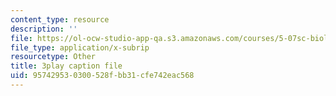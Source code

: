 ```yaml
---
content_type: resource
description: ''
file: https://ol-ocw-studio-app-qa.s3.amazonaws.com/courses/5-07sc-biological-chemistry-i-fall-2013/957429530300528fbb31cfe742eac568_345Wz_7CrN4.vtt
file_type: application/x-subrip
resourcetype: Other
title: 3play caption file
uid: 95742953-0300-528f-bb31-cfe742eac568
---
```

